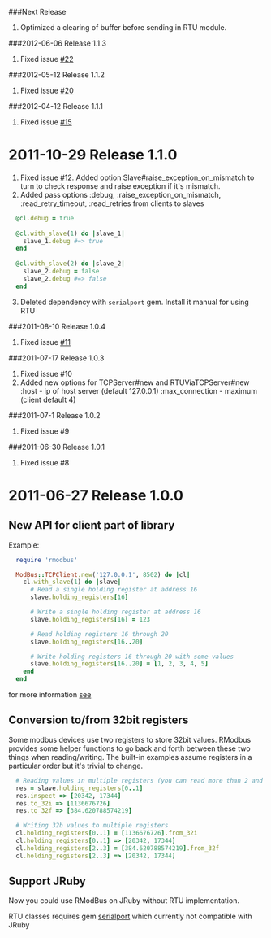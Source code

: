 ###Next Release

1. Optimized a clearing of buffer before sending in RTU module.

###2012-06-06 Release 1.1.3

1. Fixed issue [#22](https://github.com/flipback/rmodbus/issues/22) 

###2012-05-12 Release 1.1.2

1. Fixed issue [#20](https://github.com/flipback/rmodbus/issues/20) 

###2012-04-12 Release 1.1.1

1. Fixed issue [#15](https://github.com/flipback/rmodbus/issues/15) 

2011-10-29 Release 1.1.0
===================================
1. Fixed issue [#12](https://github.com/flipback/rmodbus/issues/12). Added option Slave#raise_exception_on_mismatch to turn to check response and raise exception
   if it's mismatch.
2. Added pass options :debug, :raise_exception_on_mismatch, :read_retry_timeout, :read_retries from clients to slaves

  ```ruby
    @cl.debug = true
    
    @cl.with_slave(1) do |slave_1|
      slave_1.debug #=> true
    end
    
    @cl.with_slave(2) do |slave_2|
      slave_2.debug = false
      slave_2.debug #=> false
    end
  ```

3. Deleted dependency with `serialport` gem. Install it manual for using RTU

###2011-08-10 Release 1.0.4

1. Fixed issue [#11](https://github.com/flipback/rmodbus/issues/11)


###2011-07-17 Release 1.0.3

1. Fixed issue #10
2. Added new options for TCPServer#new and RTUViaTCPServer#new
   :host - ip of host server (default 127.0.0.1)
   :max_connection - maximum (client default 4)

###2011-07-1 Release 1.0.2

1. Fixed issue #9

###2011-06-30 Release 1.0.1

1. Fixed issue #8

2011-06-27 Release 1.0.0
=====================================
New API for client part of library
---------------------------------------

Example:

  ```ruby
    require 'rmodbus'

    ModBus::TCPClient.new('127.0.0.1', 8502) do |cl|
      cl.with_slave(1) do |slave|
        # Read a single holding register at address 16
        slave.holding_registers[16]

        # Write a single holding register at address 16
        slave.holding_registers[16] = 123

        # Read holding registers 16 through 20
        slave.holding_registers[16..20]

        # Write holding registers 16 through 20 with some values
        slave.holding_registers[16..20] = [1, 2, 3, 4, 5]
      end
    end
   ```

for more information [see](http://rdoc.info/gems/rmodbus/1.0.0/frames)

Conversion to/from 32bit registers
-----------------------------------

Some modbus devices use two registers to store 32bit values.
RModbus provides some helper functions to go back and forth between these two things when reading/writing.
The built-in examples assume registers in a particular order but it's trivial to change.

  ```ruby
    # Reading values in multiple registers (you can read more than 2 and convert them all so long as they are in multiples of 2)
    res = slave.holding_registers[0..1]
    res.inspect => [20342, 17344]
    res.to_32i => [1136676726]
    res.to_32f => [384.620788574219]

    # Writing 32b values to multiple registers
    cl.holding_registers[0..1] = [1136676726].from_32i
    cl.holding_registers[0..1] => [20342, 17344]
    cl.holding_registers[2..3] = [384.620788574219].from_32f
    cl.holding_registers[2..3] => [20342, 17344]
  ```
  
Support JRuby
--------------------------------------
Now you could use RModBus on JRuby without RTU implementation.

RTU classes requires gem [serialport](https://github.com/hparra/ruby-serialport) which
currently not compatible with JRuby
